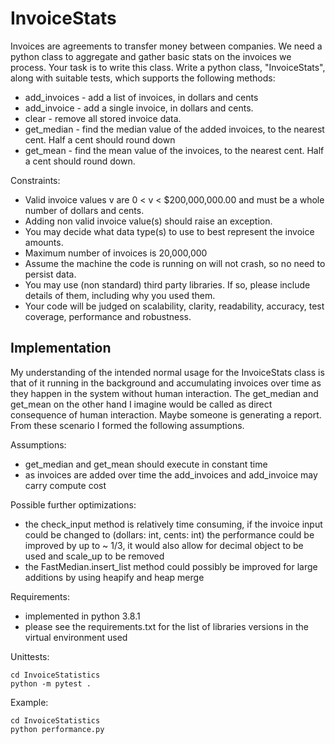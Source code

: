 
# InvoiceStats
Invoices are agreements to transfer money between companies. We need a python class to aggregate and
gather basic stats on the invoices we process. Your task is to write this class.
Write a python class, "InvoiceStats", along with suitable tests, which supports the following methods:
- add_invoices - add a list of invoices, in dollars and cents
- add_invoice - add a single invoice, in dollars and cents.
- clear - remove all stored invoice data.
- get_median - find the median value of the added invoices, to
the nearest cent. Half a cent should round down
- get_mean - find the mean value of the invoices, to the nearest cent. Half a cent should round down.

Constraints:
- Valid invoice values v are 0 < v < $200,000,000.00 and must be a whole number of dollars and cents.
- Adding non valid invoice value(s) should raise an exception.
- You may decide what data type(s) to use to best represent the invoice amounts.
- Maximum number of invoices is 20,000,000
- Assume the machine the code is running on will not crash, so no need to persist data.
- You may use (non standard) third party libraries. If so, please include details of them, including why you used
them.
- Your code will be judged on scalability, clarity, readability, accuracy, test coverage, performance and
robustness.


## Implementation
My understanding of the intended normal usage for the InvoiceStats class is that of it running in the background and 
accumulating invoices over time as they happen in the system without human interaction. The get_median and get_mean on 
the other hand I imagine would be called as direct consequence of human interaction. Maybe someone is generating a 
report. From these scenario I formed the following assumptions.   

Assumptions:
 - get_median and get_mean should execute in constant time
 - as invoices are added over time the add_invoices and add_invoice may carry compute cost
 
Possible further optimizations:
 - the check_input method is relatively time consuming, if the invoice input could be changed to (dollars: int, cents: 
 int) the performance could be improved by up to ~ 1/3, it would also allow for decimal object to be used and scale_up 
 to be removed 
 - the FastMedian.insert_list method could possibly be improved for large additions by using heapify and heap merge 
 
Requirements:
 - implemented in python 3.8.1
 - please see the requirements.txt for the list of libraries versions in the virtual environment used
 
Unittests:

    cd InvoiceStatistics
    python -m pytest .

Example:

    cd InvoiceStatistics
    python performance.py 